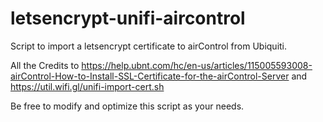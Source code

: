 # letsencrypt-unifi-aircontrol

Script to import a letsencrypt certificate to airControl from Ubiquiti.

All the Credits to https://help.ubnt.com/hc/en-us/articles/115005593008-airControl-How-to-Install-SSL-Certificate-for-the-airControl-Server and https://util.wifi.gl/unifi-import-cert.sh

Be free to modify and optimize this script as your needs. 
